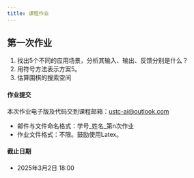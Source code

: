 ```yaml
---
title: 课程作业
---
```


## 第一次作业

1.   找出5个不同的应用场景，分析其输入、输出、反馈分别是什么？ 
2.   用符号方法表示方案5。 
3.   估算围棋的搜索空间

#### 作业提交

本次作业电子版及代码交到课程邮箱：ustc-ai@outlook.com

-   邮件与文件命名格式：学号\_姓名\_第n次作业
-   作业文件格式：不限。鼓励使用Latex。

#### 截止日期

-   2025年3月2日 18:00
